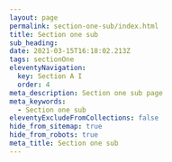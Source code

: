 ```yaml
---
layout: page
permalink: section-one-sub/index.html
title: Section one sub
sub_heading:
date: 2021-03-15T16:18:02.213Z
tags: sectionOne
eleventyNavigation:
  key: Section A I
  order: 4
meta_description: Section one sub page
meta_keywords:
  - Section one sub
eleventyExcludeFromCollections: false
hide_from_sitemap: true
hide_from_robots: true
meta_title: Section one sub
---
```


